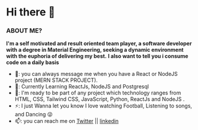 # Hi there 👋


### ABOUT ME?

**I'm a self motivated and result oriented team player, a software developer with a degree in Material Engineering, seeking a dynamic environment with the euphoria of delivering my best.** 
**I also want to tell you i consume code on a daily basis**

 - 💬: you can always message me when you have a React or NodeJS project (MERN STACK PROJECT).
 - 🌱: Currently Learning ReactJs, NodeJS and Postgresql 
 - 👯: I'm ready to be part of any project which technology ranges from HTML, CSS, Tailwind CSS, JavaScript, Python, ReactJs and NodeJS .
 - ⚡: I just Wanna let you know I love watching Football, Listening to songs, and Dancing 😜
 - 📫: you can reach me on [Twitter](https://twitter.com/dkrestdev) || [linkedin](https://www.linkedin.com/in/oluwatosin-akande1)





<!--
**dkrest1/dkrest1** is a ✨ _special_ ✨ repository because its `README.md` (this file) appears on your GitHub profile.

Here are some ideas to get you started:

- 🔭 I’m currently working on ...
- 🌱 I’m currently learning ...
- 👯 I’m looking to collaborate on ...
- 🤔 I’m looking for help with ...
- 💬 Ask me about ...
- 📫 How to reach me: ...
- 😄 Pronouns: ...
- ⚡ Fun fact: ...
-->
